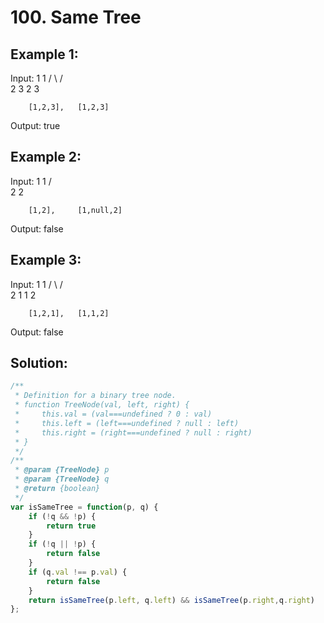 # 100. Same Tree

## Example 1:

Input:     1         1
          / \       / \
         2   3     2   3

        [1,2,3],   [1,2,3]

Output: true

## Example 2:

Input:     1         1
          /           \
         2             2

        [1,2],     [1,null,2]

Output: false

## Example 3:

Input:     1         1
          / \       / \
         2   1     1   2

        [1,2,1],   [1,1,2]

Output: false

## Solution:

```javascript
/**
 * Definition for a binary tree node.
 * function TreeNode(val, left, right) {
 *     this.val = (val===undefined ? 0 : val)
 *     this.left = (left===undefined ? null : left)
 *     this.right = (right===undefined ? null : right)
 * }
 */
/**
 * @param {TreeNode} p
 * @param {TreeNode} q
 * @return {boolean}
 */
var isSameTree = function(p, q) {
    if (!q && !p) {
        return true
    }
    if (!q || !p) {
        return false
    }
    if (q.val !== p.val) {
        return false
    }
    return isSameTree(p.left, q.left) && isSameTree(p.right,q.right)
};
```
